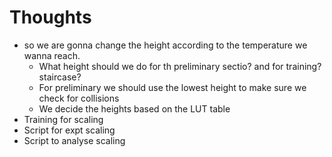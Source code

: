 # Thoughts
- so we are gonna change the height according to the temperature we wanna reach.
    - What height should we do for th preliminary sectio? and for training? staircase?
    - For preliminary we should use the lowest height to make sure we check for collisions
    - We decide the heights based on the LUT table
- Training for scaling
- Script for expt scaling
- Script to analyse scaling

